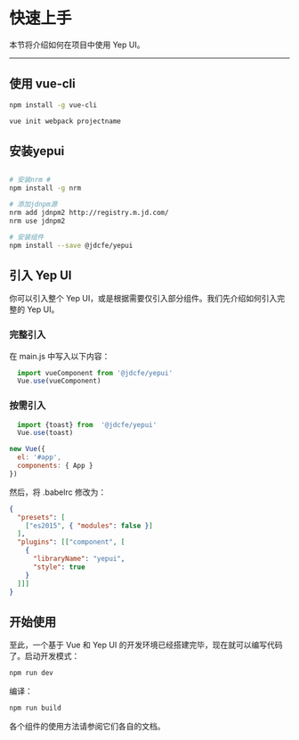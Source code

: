 # 快速上手

本节将介绍如何在项目中使用 Yep UI。

-----------

## 使用 vue-cli

```bash
npm install -g vue-cli

vue init webpack projectname


```

## 安装yepui ##

```bash

# 安装nrm #
npm install -g nrm

# 添加jdnpm源
nrm add jdnpm2 http://registry.m.jd.com/
nrm use jdnpm2

# 安装组件
npm install --save @jdcfe/yepui
```

## 引入 Yep UI

你可以引入整个 Yep UI，或是根据需要仅引入部分组件。我们先介绍如何引入完整的 Yep UI。


### 完整引入

在 main.js 中写入以下内容：
```javascript
  import vueComponent from '@jdcfe/yepui'
  Vue.use(vueComponent)
```

### 按需引入

```javascript
  import {toast} from  '@jdcfe/yepui'
  Vue.use(toast)
```
```javascript
new Vue({
  el: '#app',
  components: { App }
})
```


然后，将 .babelrc 修改为：
```json
{
  "presets": [
    ["es2015", { "modules": false }]
  ],
  "plugins": [["component", [
    {
      "libraryName": "yepui",
      "style": true
    }
  ]]]
}
```

## 开始使用

至此，一个基于 Vue 和 Yep UI 的开发环境已经搭建完毕，现在就可以编写代码了。启动开发模式：

```bash
npm run dev
```

编译：

```bash
npm run build
```
各个组件的使用方法请参阅它们各自的文档。
